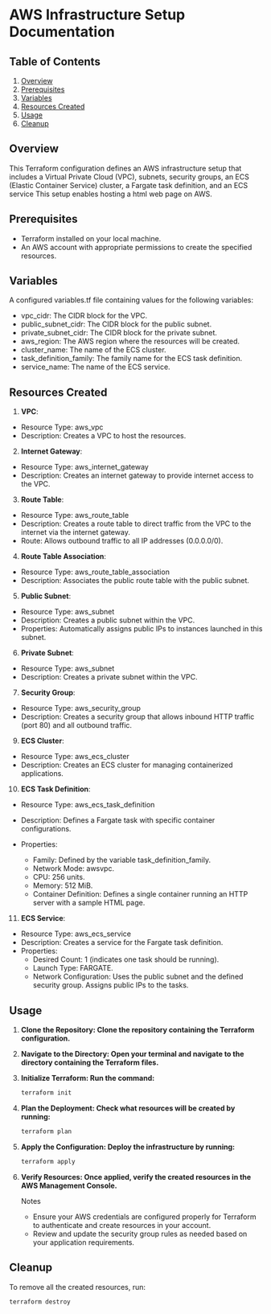 # AWS Infrastructure Setup Documentation

## Table of Contents
1. [Overview](#overview)
2. [Prerequisites](#prerequisites)
3. [Variables](#variables)
4. [Resources Created](#Resources-Created)
5. [Usage](#usage)
6. [Cleanup](#cleanup)

## Overview

This Terraform configuration defines an AWS infrastructure setup that includes a Virtual Private Cloud (VPC), subnets, security groups, an ECS (Elastic Container Service) cluster, a Fargate task definition,  					and an ECS service This setup enables hosting a html web page on AWS.

## Prerequisites
 - Terraform installed on your local machine.
 - An AWS account with appropriate permissions to create the specified resources.


## Variables

A configured variables.tf file containing values for the following variables:
- vpc_cidr: The CIDR block for the VPC.
- public_subnet_cidr: The CIDR block for the public subnet.
- private_subnet_cidr: The CIDR block for the private subnet.
- aws_region: The AWS region where the resources will be created.
- cluster_name: The name of the ECS cluster.
- task_definition_family: The family name for the ECS task definition.
- service_name: The name of the ECS service.


## Resources Created

1. **VPC**:

 - Resource Type: aws_vpc
 - Description: Creates a VPC to host the resources.

2. **Internet Gateway**:

 - Resource Type: aws_internet_gateway
 - Description: Creates an internet gateway to provide internet access to the VPC.

3. **Route Table**:

 - Resource Type: aws_route_table
 - Description: Creates a route table to direct traffic from the VPC to the internet via the internet gateway.
 - Route: Allows outbound traffic to all IP addresses (0.0.0.0/0).
 
4. **Route Table Association**:

 - Resource Type: aws_route_table_association
 - Description: Associates the public route table with the public subnet.

5. **Public Subnet**:

 - Resource Type: aws_subnet
 - Description: Creates a public subnet within the VPC.
 - Properties: Automatically assigns public IPs to instances launched in this subnet.
 
6. **Private Subnet**:

 - Resource Type: aws_subnet
 - Description: Creates a private subnet within the VPC.

7. **Security Group**:

 - Resource Type: aws_security_group
 - Description: Creates a security group that allows inbound HTTP traffic (port 80) and all outbound traffic.

9. **ECS Cluster**:

 - Resource Type: aws_ecs_cluster
 - Description: Creates an ECS cluster for managing containerized applications.
 
10. **ECS Task Definition**:

 - Resource Type: aws_ecs_task_definition
 - Description: Defines a Fargate task with specific container configurations.
 - Properties:
 
	- Family: Defined by the variable task_definition_family.
	- Network Mode: awsvpc.
	- CPU: 256 units.
	- Memory: 512 MiB.
	- Container Definition: Defines a single container running an HTTP server with a sample HTML page.

11. **ECS Service**:
	
 - Resource Type: aws_ecs_service
 - Description: Creates a service for the Fargate task definition.
 - Properties:
 	- Desired Count: 1 (indicates one task should be running).
	- Launch Type: FARGATE.
	- Network Configuration: Uses the public subnet and the defined security group. Assigns public IPs to the tasks.
## Usage

1. **Clone the Repository: Clone the repository containing the Terraform configuration.**
2. **Navigate to the Directory: Open your terminal and navigate to the directory containing the Terraform files.**
3. **Initialize Terraform: Run the command:**
	
 	```bash
 	terraform init
 	```
 	
4. **Plan the Deployment: Check what resources will be created by running:**
	```bash
	terraform plan
	```
	
5. **Apply the Configuration: Deploy the infrastructure by running:**
	```bash
	terraform apply
	```
	
6. **Verify Resources: Once applied, verify the created resources in the AWS Management Console.**

	Notes

	- Ensure your AWS credentials are configured properly for Terraform to authenticate and create resources in your account.
	- Review and update the security group rules as needed based on your application requirements.

## Cleanup

To remove all the created resources, run:

	terraform destroy
